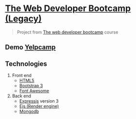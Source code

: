 # [The Web Developer Bootcamp (Legacy)](https://www.udemy.com/the-web-developer-bootcamp/)
> Project from [The web developer bootcamp](https://www.udemy.com/the-web-developer-bootcamp/) course

## Demo [Yelpcamp](https://camping-is-fun.herokuapp.com/)

## Technologies
1. Front end
   * [HTML5](https://developer.mozilla.org/en-US/docs/Web/Guide/HTML/HTML5)
   * [Bootstrap 3](https://getbootstrap.com/)
   * [Font Awesome](https://fontawesome.com/)
2. Back end
   * [Expressjs](https://expressjs.com/) version 3
   * [Ejs (Render engine)](https://ejs.co/)
   * [Mongodb](https://www.mongodb.com/)
